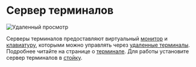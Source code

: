 # Сервер терминалов

![Удаленный просмотр](oredict:oc:terminalServer)

Серверы терминалов предоставляют виртуальный [монитор](../block/screen1.md) и [клавиатуру](../block/keyboard.md), которыми можно управлять через [удаленные терминалы](terminal.md). Подробнее читайте на странице о [терминале](terminal.md). Для работы установите сервер терминалов в [стойку](../block/rack.md).
